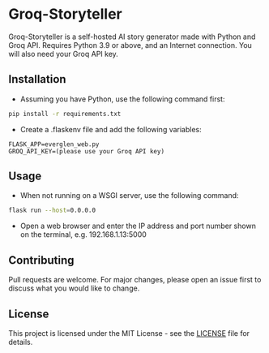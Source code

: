 # Groq-Storyteller

Groq-Storyteller is a self-hosted AI story generator made with Python and Groq API. Requires Python 3.9 or above, and an Internet connection. You will also need your Groq API key.

## Installation

- Assuming you have Python, use the following command first:

```bash
pip install -r requirements.txt
```

- Create a .flaskenv file and add the following variables:

```
FLASK_APP=everglen_web.py
GROQ_API_KEY=(please use your Groq API key)
```

## Usage

* When not running on a WSGI server, use the following command:

```bash
flask run --host=0.0.0.0
```

* Open a web browser and enter the IP address and port number shown on the terminal, e.g. 192.168.1.13:5000

## Contributing

Pull requests are welcome. For major changes, please open an issue first
to discuss what you would like to change.

## License

This project is licensed under the MIT License - see the [LICENSE](LICENSE) file for details.